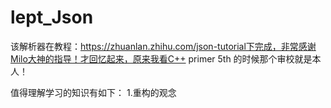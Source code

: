 # lept_Json

该解析器在教程：https://zhuanlan.zhihu.com/json-tutorial下完成，非常感谢Milo大神的指导！才回忆起来，原来我看C++ primer 5th 的时候那个审校就是本人！

值得理解学习的知识有如下：
1.重构的观念
